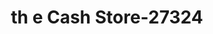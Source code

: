 ---
f_zip-code: 97219
f_state-code: OR
title: th e Cash Store-27324
f_phone: 503-452-0772
f_city-only: Portland
f_address: 10175 Sw Barbur Blvd Portland
f_location-unique-id: '27324'
slug: th-e-cash-store-27324
updated-on: '2024-05-30T13:46:58.046Z'
created-on: '2024-05-30T13:36:59.803Z'
published-on: '2024-05-30T13:54:32.469Z'
f_city-state: cms/city/portland-or.md
f_company: cms/company/th-e-cash-store.md
f_state: cms/state/oregon.md
layout: '[payday-loan].html'
tags: payday-loan
---